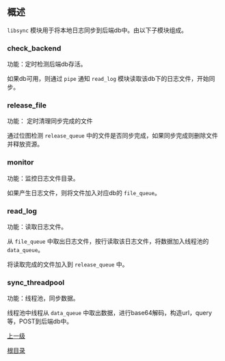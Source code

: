概述
--

`libsync` 模块用于将本地日志同步到后端db中。由以下子模块组成。

### check_backend ###

功能：定时检测后端db存活。

如果db可用，则通过 `pipe` 通知 `read_log` 模块读取该db下的日志文件，开始同步。

### release_file ###

功能： 定时清理同步完成的文件

通过位图检测 `release_queue` 中的文件是否同步完成，如果同步完成则删除文件并释放资源。

### monitor ###

功能：监控日志文件目录。

如果产生日志文件，则将文件加入对应db的 `file_queue`。

### read_log ###

功能：读取日志文件。

从 `file_queue` 中取出日志文件，按行读取该日志文件，将数据加入线程池的 `data_queue`。

将读取完成的文件加入到 `release_queue` 中。

### sync_threadpool ###

功能：线程池，同步数据。

线程池中线程从 `data_queue` 中取出数据，进行base64解码，构造url，query等，POST到后端db中。

[上一级](index.md)

[根目录](../../index.md)






